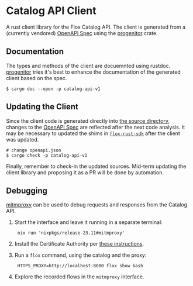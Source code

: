 # Catalog API Client

A rust client library for the Flox Catalog API.
The client is generated from a (currently vendored) [OpenAPI Spec](./openapi.json)
using the [progenitor](https://github.com/oxidecomputer/progenitor) crate.

## Documentation

The types and methods of the client are docuemnted using rustdoc.
[progenitor](https://github.com/oxidecomputer/progenitor) tries it's best
to enhance the documentation of the generated client based on the spec.

```
$ cargo doc --open -p catalog-api-v1
```

## Updating the Client

Since the client code is generated directly into [the source directory](./src/),
changes to the [OpenAPI Spec](./openapi.json) are reflected after the next code analysis.
It may be necessary to updated the shims in [`flox-rust-sdk`](../flox-rust-sdk/)
after the client was updated.

```
# change openapi.json
$ cargo check -p catalog-api-v1
```

Finally, remember to check-in the updated sources.
Mid-term updating the client library and proposing it as a PR will be done by automation.

## Debugging

[mitmproxy](https://mitmproxy.org/) can be used to debug requests and responses from the Catalog API.

1. Start the interface and leave it running in a separate terminal:

        nix run 'nixpkgs/release-23.11#mitmproxy'

1. Install the Certificate Authority per [these instructions](https://docs.mitmproxy.org/stable/concepts-certificates/).
1. Run a `flox` command, using the catalog and the proxy:

        HTTPS_PROXY=http://localhost:8080 flox show bash

1. Explore the recorded flows in the `mitmproxy` interface.
